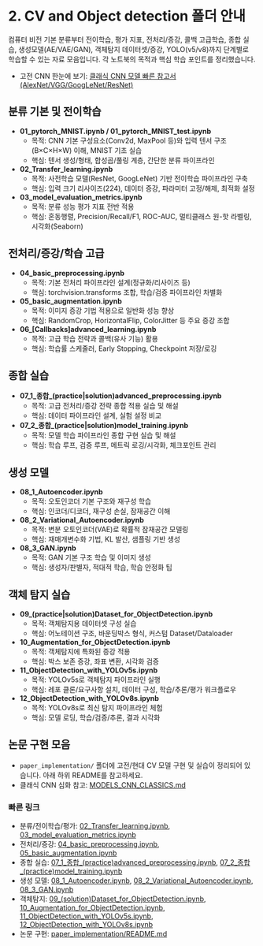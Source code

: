 # 2. CV and Object detection 폴더 안내

컴퓨터 비전 기본 분류부터 전이학습, 평가 지표, 전처리/증강, 콜백 고급학습, 종합 실습, 생성모델(AE/VAE/GAN), 객체탐지 데이터셋/증강, YOLO(v5/v8)까지 단계별로 학습할 수 있는 자료 모음입니다. 각 노트북의 목적과 핵심 학습 포인트를 정리했습니다.

- 고전 CNN 한눈에 보기: [클래식 CNN 모델 빠른 참고서 (AlexNet/VGG/GoogLeNet/ResNet)](./MODELS_CNN_CLASSICS.md)

## 분류 기본 및 전이학습

- **01_pytorch_MNIST.ipynb / 01_pytorch_MNIST_test.ipynb**
  - 목적: CNN 기본 구성요소(Conv2d, MaxPool 등)와 입력 텐서 구조(B×C×H×W) 이해, MNIST 기초 실습
  - 핵심: 텐서 생성/형태, 합성곱/풀링 계층, 간단한 분류 파이프라인
- **02_Transfer_learning.ipynb**
  - 목적: 사전학습 모델(ResNet, GoogLeNet) 기반 전이학습 파이프라인 구축
  - 핵심: 입력 크기 리사이즈(224), 데이터 증강, 파라미터 고정/해제, 최적화 설정
- **03_model_evaluation_metrics.ipynb**
  - 목적: 분류 성능 평가 지표 전반 적용
  - 핵심: 혼동행렬, Precision/Recall/F1, ROC-AUC, 멀티클래스 원-핫 라벨링, 시각화(Seaborn)

## 전처리/증강/학습 고급

- **04_basic_preprocessing.ipynb**
  - 목적: 기본 전처리 파이프라인 설계(정규화/리사이즈 등)
  - 핵심: torchvision.transforms 조합, 학습/검증 파이프라인 차별화
- **05_basic_augmentation.ipynb**
  - 목적: 이미지 증강 기법 적용으로 일반화 성능 향상
  - 핵심: RandomCrop, HorizontalFlip, ColorJitter 등 주요 증강 조합
- **06_[Callbacks]advanced_learning.ipynb**
  - 목적: 고급 학습 전략과 콜백(유사 기능) 활용
  - 핵심: 학습률 스케줄러, Early Stopping, Checkpoint 저장/로깅

## 종합 실습

- **07_1_종합_(practice|solution)advanced_preprocessing.ipynb**
  - 목적: 고급 전처리/증강 전략 종합 적용 실습 및 해설
  - 핵심: 데이터 파이프라인 설계, 실험 설정 비교
- **07_2_종합_(practice|solution)model_training.ipynb**
  - 목적: 모델 학습 파이프라인 종합 구현 실습 및 해설
  - 핵심: 학습 루프, 검증 루프, 메트릭 로깅/시각화, 체크포인트 관리

## 생성 모델

- **08_1_Autoencoder.ipynb**
  - 목적: 오토인코더 기본 구조와 재구성 학습
  - 핵심: 인코더/디코더, 재구성 손실, 잠재공간 이해
- **08_2_Variational_Autoencoder.ipynb**
  - 목적: 변분 오토인코더(VAE)로 확률적 잠재공간 모델링
  - 핵심: 재매개변수화 기법, KL 발산, 샘플링 기반 생성
- **08_3_GAN.ipynb**
  - 목적: GAN 기본 구조 학습 및 이미지 생성
  - 핵심: 생성자/판별자, 적대적 학습, 학습 안정화 팁

## 객체 탐지 실습

- **09_(practice|solution)Dataset_for_ObjectDetection.ipynb**
  - 목적: 객체탐지용 데이터셋 구성 실습
  - 핵심: 어노테이션 구조, 바운딩박스 형식, 커스텀 Dataset/Dataloader
- **10_Augmentation_for_ObjectDetection.ipynb**
  - 목적: 객체탐지에 특화된 증강 적용
  - 핵심: 박스 보존 증강, 좌표 변환, 시각화 검증
- **11_ObjectDetection_with_YOLOv5s.ipynb**
  - 목적: YOLOv5s로 객체탐지 파이프라인 실행
  - 핵심: 레포 클론/요구사항 설치, 데이터 구성, 학습/추론/평가 워크플로우
- **12_ObjectDetection_with_YOLOv8s.ipynb**
  - 목적: YOLOv8s로 최신 탐지 파이프라인 체험
  - 핵심: 모델 로딩, 학습/검증/추론, 결과 시각화

## 논문 구현 모음

- `paper_implementation/` 폴더에 고전/현대 CV 모델 구현 및 실습이 정리되어 있습니다. 아래 하위 README를 참고하세요.
- 클래식 CNN 심화 참고: [MODELS_CNN_CLASSICS.md](./MODELS_CNN_CLASSICS.md)

### 빠른 링크
- 분류/전이학습/평가: [02_Transfer_learning.ipynb](./02_Transfer_learning.ipynb), [03_model_evaluation_metrics.ipynb](./03_model_evaluation_metrics.ipynb)
- 전처리/증강: [04_basic_preprocessing.ipynb](./04_basic_preprocessing.ipynb), [05_basic_augmentation.ipynb](./05_basic_augmentation.ipynb)
- 종합 실습: [07_1_종합_(practice)advanced_preprocessing.ipynb](./07_1_종합_(practice)advanced_preprocessing.ipynb), [07_2_종합_(practice)model_training.ipynb](./07_2_종합_(practice)model_training.ipynb)
- 생성 모델: [08_1_Autoencoder.ipynb](./08_1_Autoencoder.ipynb), [08_2_Variational_Autoencoder.ipynb](./08_2_Variational_Autoencoder.ipynb), [08_3_GAN.ipynb](./08_3_GAN.ipynb)
- 객체탐지: [09_(solution)Dataset_for_ObjectDetection.ipynb](./09_(solution)Dataset_for_ObjectDetection.ipynb), [10_Augmentation_for_ObjectDetection.ipynb](./10_Augmentation_for_ObjectDetection.ipynb), [11_ObjectDetection_with_YOLOv5s.ipynb](./11_ObjectDetection_with_YOLOv5s.ipynb), [12_ObjectDetection_with_YOLOv8s.ipynb](./12_ObjectDetection_with_YOLOv8s.ipynb)
- 논문 구현: [paper_implementation/README.md](./paper_implementation/README.md)
